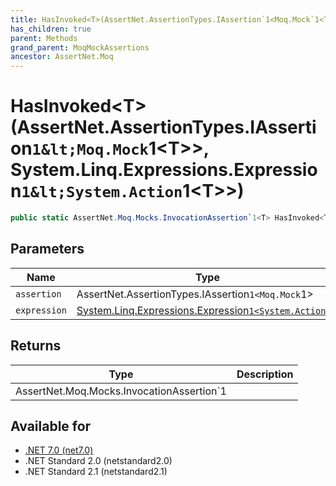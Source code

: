 ```yaml
---
title: HasInvoked<T>(AssertNet.AssertionTypes.IAssertion`1<Moq.Mock`1<T>>, System.Linq.Expressions.Expression`1<System.Action`1<T>>)
has_children: true
parent: Methods
grand_parent: MoqMockAssertions
ancestor: AssertNet.Moq
---
```

# HasInvoked&lt;T&gt;(AssertNet.AssertionTypes.IAssertion`1&lt;Moq.Mock`1&lt;T&gt;&gt;, System.Linq.Expressions.Expression`1&lt;System.Action`1&lt;T&gt;&gt;)

```csharp
public static AssertNet.Moq.Mocks.InvocationAssertion`1<T> HasInvoked<T>(AssertNet.AssertionTypes.IAssertion`1<Moq.Mock`1<T>> assertion, System.Linq.Expressions.Expression`1<System.Action`1<T>> expression);
```

## Parameters
|Name|Type|Description|
|-|-|-|
|`assertion`|AssertNet.AssertionTypes.IAssertion`1<Moq.Mock`1<T>>||
|`expression`|[System.Linq.Expressions.Expression`1<System.Action`1<T>>](https://learn.microsoft.com/en-us/dotnet/api/system.linq.expressions.expression-1<system.action-1<t>>)||

## Returns
|Type|Description|
|-|-|
|AssertNet.Moq.Mocks.InvocationAssertion`1<T>||

## Available for
- [.NET 7.0 (net7.0)](https://versionsof.net/core/7.0/)
- .NET Standard 2.0 (netstandard2.0)
- .NET Standard 2.1 (netstandard2.1)

